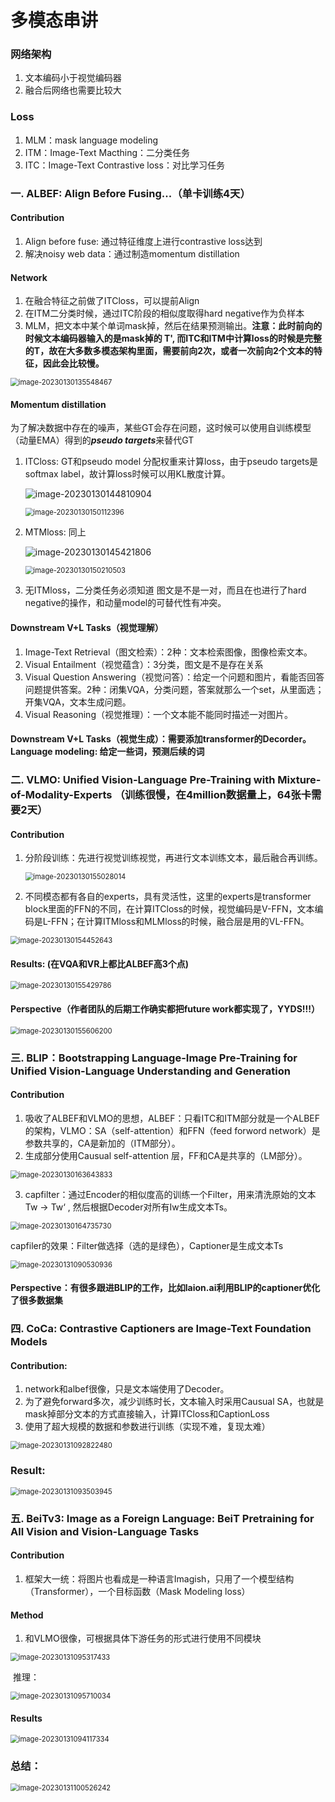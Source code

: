 # 多模态串讲

### 网络架构

1. 文本编码小于视觉编码器
2. 融合后网络也需要比较大

### Loss

1. MLM：mask language modeling
2. ITM：Image-Text Macthing：二分类任务
3. ITC：Image-Text Contrastive loss：对比学习任务



### 一. ALBEF: Align Before Fusing...（单卡训练4天）

#### Contribution

1.   Align before fuse: 通过特征维度上进行contrastive loss达到
2. 解决noisy web data：通过制造momentum distillation

#### Network

1. 在融合特征之前做了ITCloss，可以提前Align
2. 在ITM二分类时候，通过ITC阶段的相似度取得hard negative作为负样本
3. MLM，把文本中某个单词mask掉，然后在结果预测输出。**注意：此时前向的时候文本编码器输入的是mask掉的 T', 而ITC和ITM中计算loss的时候是完整的T，故在大多数多模态架构里面，需要前向2次，或者一次前向2个文本的特征，因此会比较慢。**

<img src="..\images\image-20230130135548467.png" alt="image-20230130135548467" style="zoom:80%;" />

#### Momentum distillation

为了解决数据中存在的噪声，某些GT会存在问题，这时候可以使用自训练模型（动量EMA）得到的***pseudo targets***来替代GT

1. ITCloss: GT和pseudo model 分配权重来计算loss，由于pseudo targets是softmax label，故计算loss时候可以用KL散度计算。

   ![image-20230130144810904](..\images\image-20230130144810904.png)

   <img src="..\images\image-20230130150112396.png" alt="image-20230130150112396" style="zoom:80%;" />

2. MTMloss: 同上

   ![image-20230130145421806](..\images\image-20230130145421806.png)

   <img src="..\images\image-20230130150210503.png" alt="image-20230130150210503" style="zoom:80%;" />

3. 无ITMloss，二分类任务必须知道 图文是不是一对，而且在也进行了hard negative的操作，和动量model的可替代性有冲突。

#### Downstream V+L Tasks（视觉理解）

1. Image-Text Retrieval（图文检索）：2种：文本检索图像，图像检索文本。
2. Visual Entailment（视觉蕴含）：3分类，图文是不是存在关系
3. Visual Question Answering（视觉问答）：给定一个问题和图片，看能否回答问题提供答案。2种：闭集VQA，分类问题，答案就那么一个set，从里面选；开集VQA，文本生成问题。
4. Visual Reasoning（视觉推理）：一个文本能不能同时描述一对图片。

#### Downstream V+L Tasks（视觉生成）：需要添加transformer的Decorder。Language modeling: 给定一些词，预测后续的词



### 二. VLMO: Unified Vision-Language Pre-Training with Mixture-of-Modality-Experts （训练很慢，在4million数据量上，64张卡需要2天）

#### Contribution

1. 分阶段训练：先进行视觉训练视觉，再进行文本训练文本，最后融合再训练。

   <img src="..\images\image-20230130155028014.png" alt="image-20230130155028014" style="zoom:80%;" />

2. 不同模态都有各自的experts，具有灵活性，这里的experts是transformer block里面的FFN的不同，在计算ITCloss的时候，视觉编码是V-FFN，文本编码是L-FFN；在计算ITMloss和MLMloss的时候，融合层是用的VL-FFN。

<img src="..\images\image-20230130154452643.png" alt="image-20230130154452643" style="zoom:80%;" />

#### Results: (在VQA和VR上都比ALBEF高3个点)

<img src="..\images\image-20230130155429786.png" alt="image-20230130155429786" style="zoom:80%;" />

#### Perspective（作者团队的后期工作确实都把future work都实现了，YYDS!!!）

<img src="..\images\image-20230130155606200.png" alt="image-20230130155606200" style="zoom:80%;" />



### 三. BLIP：Bootstrapping Language-Image Pre-Training for Unified Vision-Language Understanding and Generation

#### Contribution

1. 吸收了ALBEF和VLMO的思想，ALBEF：只看ITC和ITM部分就是一个ALBEF的架构，VLMO：SA（self-attention）和FFN（feed forword network）是参数共享的，CA是新加的（ITM部分）。
2. 生成部分使用Causual self-attention 层，FF和CA是共享的（LM部分）。

<img src="..\images\image-20230130163643833.png" alt="image-20230130163643833" style="zoom:80%;" />

3. capfilter：通过Encoder的相似度高的训练一个Filter，用来清洗原始的文本Tw → Tw‘ , 然后根据Decoder对所有Iw生成文本Ts。

<img src="..\images\image-20230130164735730.png" alt="image-20230130164735730" style="zoom:80%;" />

​     capfiler的效果：Filter做选择（选的是绿色），Captioner是生成文本Ts

<img src="..\images\image-20230131090530936.png" alt="image-20230131090530936" style="zoom:80%;" />

#### Perspective：有很多跟进BLIP的工作，比如laion.ai利用BLIP的captioner优化了很多数据集



### 四. CoCa: Contrastive Captioners are Image-Text Foundation Models

#### Contribution:

1. network和albef很像，只是文本端使用了Decoder。
2. 为了避免forward多次，减少训练时长，文本输入时采用Causual SA，也就是mask掉部分文本的方式直接输入，计算ITCloss和CaptionLoss
3. 使用了超大规模的数据和参数进行训练（实现不难，复现太难）

<img src="..\images\image-20230131092822480.png" alt="image-20230131092822480" style="zoom:80%;" />

### Result:

<img src="..\images\image-20230131093503945.png" alt="image-20230131093503945" style="zoom:80%;" />



### 五. BeiTv3: Image as a Foreign Language: BeiT Pretraining for All Vision and Vision-Language Tasks

#### Contribution

1. 框架大一统：将图片也看成是一种语言Imagish，只用了一个模型结构（Transformer），一个目标函数（Mask Modeling loss）

#### Method

1. 和VLMO很像，可根据具体下游任务的形式进行使用不同模块

<img src="..\images\image-20230131095317433.png" alt="image-20230131095317433" style="zoom:80%;" />

​     推理：

<img src="..\images\image-20230131095710034.png" alt="image-20230131095710034" style="zoom:80%;" />

#### Results

<img src="..\images\image-20230131094117334.png" alt="image-20230131094117334" style="zoom:80%;" />



### 总结：

<img src="..\images\image-20230131100526242.png" alt="image-20230131100526242" style="zoom:80%;" />



